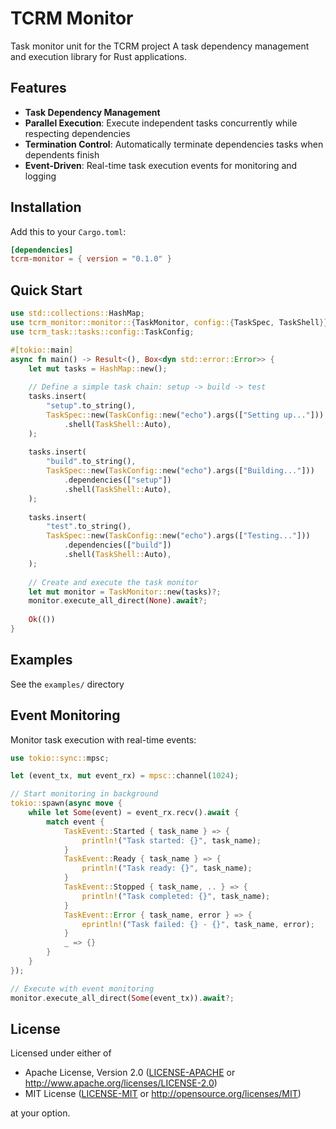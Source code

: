 # TCRM Monitor

Task monitor unit for the TCRM project
A task dependency management and execution library for Rust applications.

## Features
- **Task Dependency Management**
- **Parallel Execution**: Execute independent tasks concurrently while respecting dependencies
- **Termination Control**: Automatically terminate dependencies tasks when dependents finish
- **Event-Driven**: Real-time task execution events for monitoring and logging

## Installation

Add this to your `Cargo.toml`:

```toml
[dependencies]
tcrm-monitor = { version = "0.1.0" }

```

## Quick Start

```rust
use std::collections::HashMap;
use tcrm_monitor::monitor::{TaskMonitor, config::{TaskSpec, TaskShell}};
use tcrm_task::tasks::config::TaskConfig;

#[tokio::main]
async fn main() -> Result<(), Box<dyn std::error::Error>> {
    let mut tasks = HashMap::new();
    
    // Define a simple task chain: setup -> build -> test
    tasks.insert(
        "setup".to_string(),
        TaskSpec::new(TaskConfig::new("echo").args(["Setting up..."]))
            .shell(TaskShell::Auto),
    );
    
    tasks.insert(
        "build".to_string(),
        TaskSpec::new(TaskConfig::new("echo").args(["Building..."]))
            .dependencies(["setup"])
            .shell(TaskShell::Auto),
    );
    
    tasks.insert(
        "test".to_string(),
        TaskSpec::new(TaskConfig::new("echo").args(["Testing..."]))
            .dependencies(["build"])
            .shell(TaskShell::Auto),
    );
    
    // Create and execute the task monitor
    let mut monitor = TaskMonitor::new(tasks)?;
    monitor.execute_all_direct(None).await?;
    
    Ok(())
}
```

## Examples
See the `examples/` directory

## Event Monitoring

Monitor task execution with real-time events:

```rust
use tokio::sync::mpsc;

let (event_tx, mut event_rx) = mpsc::channel(1024);

// Start monitoring in background
tokio::spawn(async move {
    while let Some(event) = event_rx.recv().await {
        match event {
            TaskEvent::Started { task_name } => {
                println!("Task started: {}", task_name);
            }
            TaskEvent::Ready { task_name } => {
                println!("Task ready: {}", task_name);
            }
            TaskEvent::Stopped { task_name, .. } => {
                println!("Task completed: {}", task_name);
            }
            TaskEvent::Error { task_name, error } => {
                eprintln!("Task failed: {} - {}", task_name, error);
            }
            _ => {}
        }
    }
});

// Execute with event monitoring
monitor.execute_all_direct(Some(event_tx)).await?;
```

## License

Licensed under either of

- Apache License, Version 2.0 ([LICENSE-APACHE](LICENSE-APACHE) or http://www.apache.org/licenses/LICENSE-2.0)
- MIT License ([LICENSE-MIT](LICENSE-MIT) or http://opensource.org/licenses/MIT)

at your option.
